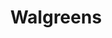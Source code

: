 ---
title: "Walgreens"
url: /fayetteville/walgreens-west-martin-luther-king-junior-boulevard/
shop: chemist
---